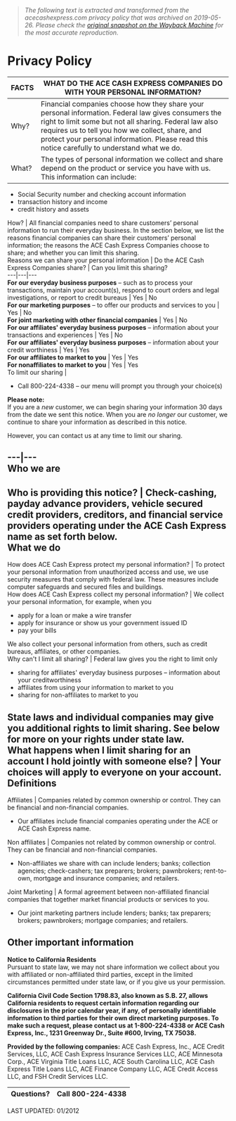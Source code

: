 > *The following text is extracted and transformed from the acecashexpress.com privacy policy that was archived on 2019-05-26. Please check the [original snapshot on the Wayback Machine](https://web.archive.org/web/20190526134406id_/https%3A//www.acecashexpress.com/privacy-policy) for the most accurate reproduction.*

# Privacy Policy

  
**FACTS** | **WHAT DO THE ACE CASH EXPRESS COMPANIES DO WITH YOUR PERSONAL INFORMATION?**  
---|---  
Why?  | Financial companies choose how they share your personal information. Federal law gives consumers the right to limit some but not all sharing. Federal law also requires us to tell you how we collect, share, and protect your personal information. Please read this notice carefully to understand what we do.   
What?  | The types of personal information we collect and share depend on the product or service you have with us. This information can include: 

  * Social Security number and checking account information 
  * transaction history and income 
  * credit history and assets 

  
How?  | All financial companies need to share customers’ personal information to run their everyday business. In the section below, we list the reasons financial companies can share their customers’ personal information; the reasons the ACE Cash Express Companies choose to share; and whether you can limit this sharing.   
Reasons we can share your personal information  | Do the ACE Cash Express Companies share?  | Can you limit this sharing?   
---|---|---  
**For our everyday business purposes** – such as to process your transactions, maintain your account(s), respond to court orders and legal investigations, or report to credit bureaus  | Yes  | No   
**For our marketing purposes** – to offer our products and services to you  | Yes  | No   
**For joint marketing with other financial companies** | Yes  | No   
**For our affiliates' everyday business purposes** – information about your transactions and experiences  | Yes  | No   
**For our affiliates' everyday business purposes** – information about your credit worthiness  | Yes  | Yes   
**For our affiliates to market to you** | Yes  | Yes   
**For nonaffiliates to market to you** | Yes  | Yes   
To limit our sharing  | 

  * Call 800-224-4338 – our menu will prompt you through your choice(s) 

**Please note:**   
If you are a _new_ customer, we can begin sharing your information 30 days from the date we sent this notice. When you are _no longer_ our customer, we continue to share your information as described in this notice. 

However, you can contact us at any time to limit our sharing.   
  
---|---  
Who we are   
---  
Who is providing this notice?  | Check-cashing, payday advance providers, vehicle secured credit providers, creditors, and financial service providers operating under the ACE Cash Express name as set forth below.   
What we do   
---  
How does ACE Cash Express protect my personal information?  | To protect your personal information from unauthorized access and use, we use security measures that comply with federal law. These measures include computer safeguards and secured files and buildings.   
How does ACE Cash Express collect my personal information?  | We collect your personal information, for example, when you 

  * apply for a loan or make a wire transfer 
  * apply for insurance or show us your government issued ID 
  * pay your bills 

We also collect your personal information from others, such as credit bureaus, affiliates, or other companies.   
Why can't I limit all sharing?  | Federal law gives you the right to limit only 

  * sharing for affiliates' everyday business purposes – information about your creditworthiness 
  * affiliates from using your information to market to you 
  * sharing for non-affiliates to market to you 

State laws and individual companies may give you additional rights to limit sharing. See below for more on your rights under state law.   
What happens when I limit sharing for an account I hold jointly with someone else?  | Your choices will apply to everyone on your account.   
Definitions   
---  
Affiliates  | Companies related by common ownership or control. They can be financial and non-financial companies. 

  * Our affiliates include financial companies operating under the ACE or ACE Cash Express name. 

  
Non affiliates  | Companies not related by common ownership or control. They can be financial and non-financial companies. 

  * Non-affiliates we share with can include lenders; banks; collection agencies; check-cashers; tax preparers; brokers; pawnbrokers; rent-to-own, mortgage and insurance companies; and retailers. 

  
Joint Marketing  | A formal agreement between non-affiliated financial companies that together market financial products or services to you. 

  * Our joint marketing partners include lenders; banks; tax preparers; brokers; pawnbrokers; mortgage companies; and retailers. 

  
Other important information   
---  
**Notice to California Residents**  
Pursuant to state law, we may not share information we collect about you with affiliated or non-affiliated third parties, except in the limited circumstances permitted under state law, or if you give us your permission.

**California Civil Code Section 1798.83, also known as S.B. 27, allows California residents to request certain information regarding our disclosures in the prior calendar year, if any, of personally identifiable information to third parties for their own direct marketing purposes. To make such a request, please contact us at 1-800-224-4338 or ACE Cash Express, Inc., 1231 Greenway Dr., Suite #600, Irving, TX 75038.**

**Provided by the following companies:** ACE Cash Express, Inc., ACE Credit Services, LLC, ACE Cash Express Insurance Services LLC, ACE Minnesota Corp., ACE Virginia Title Loans LLC, ACE South Carolina LLC, ACE Cash Express Title Loans LLC, ACE Finance Company LLC, ACE Credit Access LLC, and FSH Credit Services LLC.  
  
Questions?  | Call 800-224-4338   
---|---  
  
LAST UPDATED: 01/2012 
